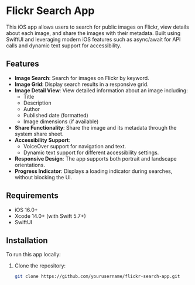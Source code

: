 # Flickr Search App

This iOS app allows users to search for public images on Flickr, view details about each image, and share the images with their metadata. Built using SwiftUI and leveraging modern iOS features such as async/await for API calls and dynamic text support for accessibility.

## Features

- **Image Search**: Search for images on Flickr by keyword.
- **Image Grid**: Display search results in a responsive grid.
- **Image Detail View**: View detailed information about an image including:
  - Title
  - Description
  - Author
  - Published date (formatted)
  - Image dimensions (if available)
- **Share Functionality**: Share the image and its metadata through the system share sheet.
- **Accessibility Support**:
  - VoiceOver support for navigation and text.
  - Dynamic text support for different accessibility settings.
- **Responsive Design**: The app supports both portrait and landscape orientations.
- **Progress Indicator**: Displays a loading indicator during searches, without blocking the UI.

## Requirements

- iOS 16.0+
- Xcode 14.0+ (with Swift 5.7+)
- SwiftUI

## Installation

To run this app locally:

1. Clone the repository:
   ```bash
   git clone https://github.com/yourusername/flickr-search-app.git
